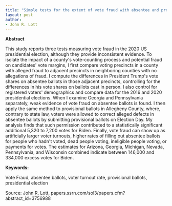 ```yaml
---
title: "Simple tests for the extent of vote fraud with absentee and provisional ballots in the 2020 U.S. presidential election"
layout: post
author:
- John R. Lott
---
```


**Abstract**

This study reports three tests measuring vote fraud in the 2020 US presidential election, although they provide inconsistent evidence. To isolate the impact of a county's vote-counting process and potential fraud on candidates' vote margins, I first compare voting precincts in a county with alleged fraud to adjacent precincts in neighboring counties with no allegations of fraud. I compute the differences in President Trump's vote shares on absentee ballots in those adjacent precincts, controlling for the differences in his vote shares on ballots cast in person. I also control for registered voters' demographics and compare data for the 2016 and 2020 presidential elections. When I examine Georgia and Pennsylvania separately, weak evidence of vote fraud on absentee ballots is found. I then apply the same method to provisional ballots in Allegheny County, where, contrary to state law, voters were allowed to correct alleged defects in absentee ballots by submitting provisional ballots on Election Day. My analysis finds that such permission contributed to a statistically significant additional 5,320 to 7,200 votes for Biden. Finally, vote fraud can show up as artificially larger voter turnouts, higher rates of filling out absentee ballots for people who hadn't voted, dead people voting, ineligible people voting, or payments for votes. The estimates for Arizona, Georgia, Michigan, Nevada, Pennsylvania, and Wisconsin combined indicate between 146,000 and 334,000 excess votes for Biden.

**Keywords:**

Vote Fraud, absentee ballots, voter turnout rate, provisional ballots, presidential election

Source: John R. Lott, papers.ssrn.com/sol3/papers.cfm?abstract\_id=3756988
